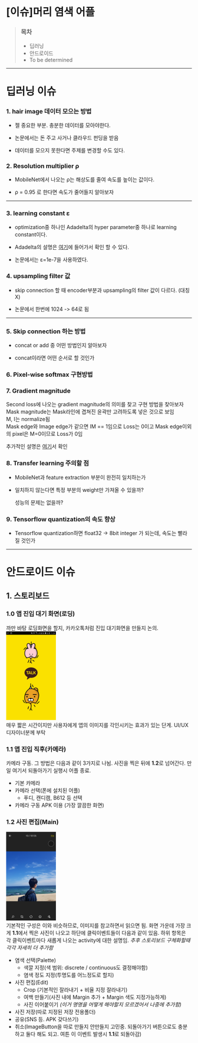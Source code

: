 

 [이슈]머리 염색 어플 
=====

>### 목차
> + 딥러닝
> + 안드로이드
> + To be determined
***
#  딥러닝 이슈
### 1. hair image 데이터 모으는 방법

+ 젤 중요한 부분. 충분한 데이터를 모아야한다. 

+ 논문에서는 돈 주고 사거나 클라우드 펀딩을 받음 

+ 데이터를 모으지 못한다면 주제를 변경할 수도 있다.



### 2. Resolution multiplier ρ  

 + MobileNet에서 나오는 ρ는 해상도를 줄여 속도를 높이는 값이다.

 + ρ = 0.95 로 한다면 속도가 줄어들지 알아보자
 
 -------------
 
### 3. learning constant ε

+ optimization중 하나인 Adadelta의 hyper parameter중 하나로 learning constant이다.

+ Adadelta의 설명은 [여기](http://incredible.ai/artificial-intelligence/2017/04/10/Optimizer-Adadelta/)에 들어가서 확인 할 수 있다.

+ 논문에서는 ε=1e-7을 사용하였다.


### 4. upsampling filter 값


+ skip connection 할 때 encoder부분과 upsampling의 filter 값이 다르다. (대칭X)

+ 논문에서 한번에 1024 -> 64로 됨

-------------
### 5. Skip connection 하는 방법 

+ concat or add 중 어떤 방법인지 알아보자

 - concat이라면 어떤 순서로 할 것인가 

### 6. Pixel-wise softmax 구현방법


### 7.  Gradient magnitude
Second loss에 나오는 gradient magnitude의 의미를 찾고 구현 방법을 찾아보자  
Mask magnitude는 Mask라인에 겹쳐진 윤곽만 고려하도록 넣은 것으로 보임  
M, I는 normalize됨  
Mask edge와 Image edge가 같으면 IM == 1임으로 Loss는 0이고 Mask edge이외의 pixel은 M=0이므로 Loss가 0임  

추가적인 설명은 [여기](https://donghwa-kim.github.io/hog.html)서 확인






### 8. Transfer learning 주의할 점
 + MobileNet과 feature extraction 부분이 완전히 일치하는가
 
 + 일치하지 않는다면  특정 부분의 weight만 가져올 수 있을까?
  
    성능의 문제는 없을까? 
    
### 9. Tensorflow quantization의 속도 향상

+ Tensorflow quantization하면 float32 -> 8bit integer 가 되는데, 속도는 빨라질 것인가




***
#  안드로이드 이슈

## 1. 스토리보드

### 1.0 앱 진입 대기 화면(로딩)
까만 바탕 로딩화면을 할지, 카카오톡처럼 진입 대기화면을 만들지 논의. 
<br><img width="135" height="240" src="/Hoon/ref_00.jpg"></img><br>
매우 짧은 시간이지만 사용자에게 앱의 이미지를 각인시키는 효과가 있는 단계. UI/UX 디자이너분께 부탁

### 1.1 앱 진입 직후(카메라)
카메라 구동. 그 방법은 다음과 같이 3가지로 나뉨.
사진을 찍은 뒤에 **1.2**로 넘어간다.
만일 여기서 되돌아가기 실행시 어플 종료.
+ 기본 카메라
+ 카메라 선택(폰에 설치된 어플)
	+ 푸디, 캔디캠, B612 등 선택
+ 카메라 구동 APK 이용 (가장 깔끔한 화면)

### 1.2 사진 편집(Main)
<img width="135" height="240" src="/Hoon/ref_01.jpg"></img><br>
기본적인 구성은 이와 비슷하므로, 이미지를 참고하면서 읽으면 됨.
화면 가운데 가장 크게 **1.1**에서 찍은 사진이 나오고
하단에 클릭이벤트들이 다음과 같이 있음.
하위 항목은 각 클릭이벤트마다 새롭게 나오는 activity에 대한 설명임. *추후 스토리보드 구체화할때 각각 자세히 더 추가함*
+ 염색 선택(Palette)
	+ 색깔 지정(색 범위: discrete / continuous도 결정해야함)
	+ 염색 정도 지정(투명도를 어느정도로 할지)
+ 사진 편집(Edit)
	+ Crop (기본적인 잘라내기 + 비율 지정 잘라내기)
	+ 여백 만들기(사진 내에 Margin 추가 + Margin 색도 지정가능하게)
	+ 사진 이어붙이기 *(이거 명명을 어떻게 해야할지 모르겠어서 나중에 추가함)*
+ 사진 저장(따로 지정된 저장 전용폴더)
+ 공유(SNS 등. APK 갖다쓰기)
+ 취소(ImageButton을 따로 만들지 안만들지 고민중. 되돌아가기 버튼으로도 충분하고 둘다 해도 되고. 여튼 이 이벤트 발생시 **1.1**로 되돌아감)
